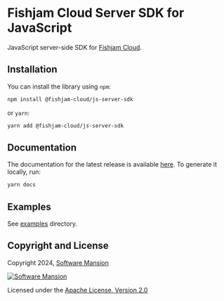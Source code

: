 # Fishjam Cloud Server SDK for JavaScript

JavaScript server-side SDK for [Fishjam Cloud](https://cloud.fishjam.stream).

## Installation

You can install the library using `npm`:

```bash
npm install @fishjam-cloud/js-server-sdk
```

or `yarn`:

```bash
yarn add @fishjam-cloud/js-server-sdk
```

## Documentation

The documentation for the latest release is available [here](https://fishjam-cloud.github.io/js-server-sdk/).
To generate it locally, run:

```bash
yarn docs
```

## Examples

See [examples](https://github.com/fishjam-cloud/js-server-sdk/tree/main/examples) directory.

## Copyright and License

Copyright 2024, [Software Mansion](https://swmansion.com/?utm_source=git&utm_medium=readme&utm_campaign=fishjam-js-server-sdk)

[![Software Mansion](https://logo.swmansion.com/logo?color=white&variant=desktop&width=200&tag=fishjam-github)](https://swmansion.com/?utm_source=git&utm_medium=readme&utm_campaign=fishjam-js-server-sdk)

Licensed under the [Apache License, Version 2.0](LICENSE)

